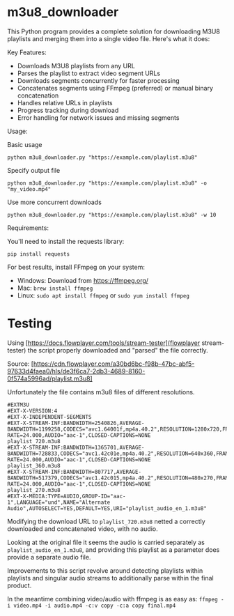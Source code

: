 # m3u8_downloader

This Python program provides a complete solution for downloading M3U8 playlists and merging them into a single video file. Here's what it does:

Key Features:
- Downloads M3U8 playlists from any URL
- Parses the playlist to extract video segment URLs
- Downloads segments concurrently for faster processing
- Concatenates segments using FFmpeg (preferred) or manual binary concatenation
- Handles relative URLs in playlists
- Progress tracking during download
- Error handling for network issues and missing segments

Usage:

Basic usage

```python m3u8_downloader.py "https://example.com/playlist.m3u8"```

Specify output file

```python m3u8_downloader.py "https://example.com/playlist.m3u8" -o "my_video.mp4"```

Use more concurrent downloads

```python m3u8_downloader.py "https://example.com/playlist.m3u8" -w 10```

Requirements:

You'll need to install the requests library:

```pip install requests```

For best results, install FFmpeg on your system:
- Windows: Download from https://ffmpeg.org/
- Mac: ```brew install ffmpeg```
- Linux: ```sudo apt install ffmpeg``` or ```sudo yum install ffmpeg```

# Testing

Using [https://docs.flowplayer.com/tools/stream-tester](flowplayer stream-tester) the script properly downloaded and "parsed" the file correctly.

Source: [https://cdn.flowplayer.com/a30bd6bc-f98b-47bc-abf5-97633d4faea0/hls/de3f6ca7-2db3-4689-8160-0f574a5996ad/playlist.m3u8]

Unfortunately the file contains m3u8 files of different resolutions.

```
#EXTM3U
#EXT-X-VERSION:4
#EXT-X-INDEPENDENT-SEGMENTS
#EXT-X-STREAM-INF:BANDWIDTH=2540826,AVERAGE-BANDWIDTH=1199258,CODECS="avc1.64001f,mp4a.40.2",RESOLUTION=1280x720,FRAME-RATE=24.000,AUDIO="aac-1",CLOSED-CAPTIONS=NONE
playlist_720.m3u8
#EXT-X-STREAM-INF:BANDWIDTH=1365701,AVERAGE-BANDWIDTH=728833,CODECS="avc1.42c01e,mp4a.40.2",RESOLUTION=640x360,FRAME-RATE=24.000,AUDIO="aac-1",CLOSED-CAPTIONS=NONE
playlist_360.m3u8
#EXT-X-STREAM-INF:BANDWIDTH=807717,AVERAGE-BANDWIDTH=517379,CODECS="avc1.42c015,mp4a.40.2",RESOLUTION=480x270,FRAME-RATE=24.000,AUDIO="aac-1",CLOSED-CAPTIONS=NONE
playlist_270.m3u8
#EXT-X-MEDIA:TYPE=AUDIO,GROUP-ID="aac-1",LANGUAGE="und",NAME="Alternate Audio",AUTOSELECT=YES,DEFAULT=YES,URI="playlist_audio_en_1.m3u8"
```

Modifying the download URL to ```playlist_720.m3u8``` netted a correctly downloaded and concatenated video, with no audio.

Looking at the original file it seems the audio is carried separately as ```playlist_audio_en_1.m3u8```, and providing this playlist as a parameter does provide a separate audio file.

Improvements to this script revolve around detecting playlists within playlists and singular audio streams to additionally parse within the final product.

In the meantime combining video/audio with ffmpeg is as easy as: ```ffmpeg -i video.mp4 -i audio.mp4 -c:v copy -c:a copy final.mp4```
